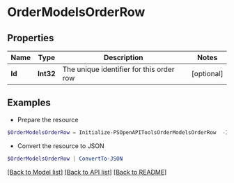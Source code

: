 # OrderModelsOrderRow
## Properties

Name | Type | Description | Notes
------------ | ------------- | ------------- | -------------
**Id** | **Int32** | The unique identifier for this order row | [optional] 

## Examples

- Prepare the resource
```powershell
$OrderModelsOrderRow = Initialize-PSOpenAPIToolsOrderModelsOrderRow  -Id null
```

- Convert the resource to JSON
```powershell
$OrderModelsOrderRow | ConvertTo-JSON
```

[[Back to Model list]](../README.md#documentation-for-models) [[Back to API list]](../README.md#documentation-for-api-endpoints) [[Back to README]](../README.md)

